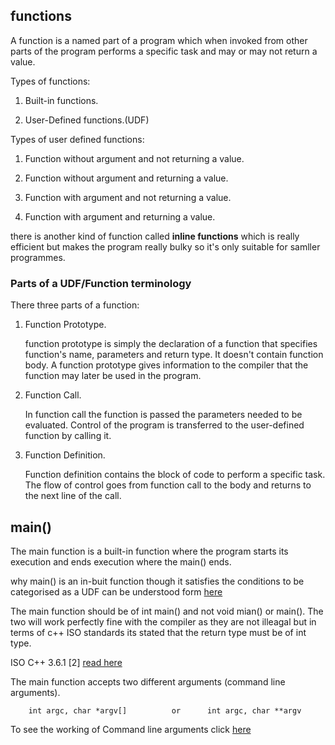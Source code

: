 ## functions

  

A function is a named part of a program which when invoked from other parts of the program performs a specific task and may or may not return a value.

  

Types of functions:

  

1. Built-in functions.

2. User-Defined functions.(UDF)

  

Types of user defined functions:

  

1. Function without argument and not returning a value.

2. Function without argument and returning a value.

3. Function with argument and not returning a value.

4. Function with argument and returning a value.

  
  

there is another kind of function called **inline functions** which is really efficient but makes the program really bulky so it's only suitable for samller programmes.

### Parts of a UDF/Function terminology
There three parts of a function:

 1. Function Prototype.
 
	function prototype is simply the declaration of a function that specifies function's name, parameters and return type. It doesn't contain function body. A function prototype gives information to the compiler that the function may later be used in the program.

 2. Function Call.
 
	 In function call the function is passed the parameters needed to be evaluated. Control of the program is transferred to the user-defined function by calling it.
	 
 3. Function Definition.
 
 	Function definition contains the block of code to perform a specific task. The flow of control goes from function call to the body and returns to the next line of the call.

  

## main()

  

The main function is a built-in function where the program starts its execution and ends execution where the main() ends.

  

why main() is an in-buit function though it satisfies the conditions to be categorised as a UDF can be understood form [here](https://www.hackerearth.com/practice/notes/is-main-function-a-built-in-function-or-user-defined-function/)

  

The main function should be of int main() and not void mian() or main(). The two will work perfectly fine with the compiler as they are not illeagal but in terms of c++ ISO standards its stated that the return type must be of int type.

  

ISO C++ 3.6.1 [2]  [read here](http://www.open-std.org/jtc1/sc22/wg21/docs/papers/2014/n4296.pdf)


The main function accepts two different arguments (command line arguments).

		int argc, char *argv[]			or  	int argc, char **argv

To see the working of Command line arguments click [here](../programs/cla.cpp)